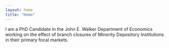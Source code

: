 ```yaml
---
layout: home
title: "Home"
---
```


I am a PhD Candidate in the John E. Walker Department of Economics working on the effect of branch closures of Minority Depository Institutions in their primary focal markets. 